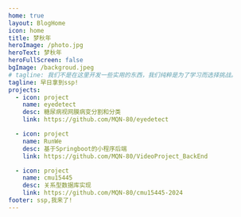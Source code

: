 ```yaml
---
home: true
layout: BlogHome
icon: home
title: 梦秋年
heroImage: /photo.jpg
heroText: 梦秋年
heroFullScreen: false
bgImage: /backgroud.jpeg
# tagline: 我们不是在这里开发一些实用的东西，我们纯粹是为了学习而选择挑战。
tagline: 早日拿到ssp!
projects:
  - icon: project
    name: eyedetect
    desc: 糖尿病视网膜病变分割和分类
    link: https://github.com/MQN-80/eyedetect

  - icon: project
    name: RunWe
    desc: 基于Springboot的小程序后端
    link: https://github.com/MQN-80/VideoProject_BackEnd

  - icon: project
    name: cmu15445
    desc: 关系型数据库实现
    link: https://github.com/MQN-80/cmu15445-2024
footer: ssp,我来了!
---
```

